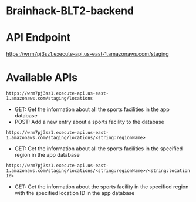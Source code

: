 # Brainhack-BLT2-backend

# API Endpoint

https://wrm7pj3sz1.execute-api.us-east-1.amazonaws.com/staging

# Available APIs

`https://wrm7pj3sz1.execute-api.us-east-1.amazonaws.com/staging/locations`

- GET: Get the information about all the sports facilities in the app database
- POST: Add a new entry about a sports facility to the database

`https://wrm7pj3sz1.execute-api.us-east-1.amazonaws.com/staging/locations/<string:regionName>`

- GET: Get the information about all the sports facilities in the specified region in the app database

`https://wrm7pj3sz1.execute-api.us-east-1.amazonaws.com/staging/locations/<string:regionName>/<string:locationId>`

- GET: Get the information about the sports facility in the specified region with the specified location ID in the app database
